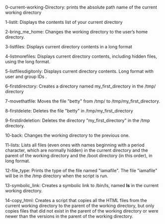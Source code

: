0-current-working-Directory: prints the absolute path name of the current working directory

1-listit: Displays the contents list of your current directory

2-bring_me_home: Changes the working directory to the user’s home directory.

3-listfiles: Displays current directory contents in a long format

4-listmorefiles: Displays current directory contents, including hidden files, using the long format.

5-listfilesdigitonly: Displays current directory contents. Long format with user and group IDs .

6-firstdirectory: Creates a directory named my_first_directory in the /tmp/ directory

7-movethatfile: Moves the file "betty" from /tmp/ to /tmp/my_first_directory.

8-firstdelete: Deletes the file "betty" in /tmp/my_first_directory

9-firstdirdeletion: Deletes the directory "my_first_directory" in the /tmp directory.

10-back: Changes the working directory to the previous one.

11-lists: Lists all files (even ones with names beginning with a period character, which are normally hidden) in the current directory and the parent of the working directory and the /boot directory (in this order), in long format.

12-file_type: Prints the type of the file named "iamafile". The file "iamafile" will be in the /tmp directory when the script is run.

13-symbolic_link: Creates a symbolic link to /bin/ls, named __ls__ in the current working directory.

14-copy_html: Creates a script that copies all the HTML files from the current working directory to the parent of the working directory, but only copies files that did not exist in the parent of the working directory or were newer than the versions in the parent of the working directory.



